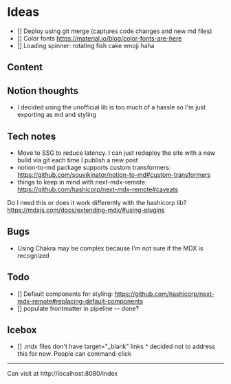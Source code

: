 # Ideas

- [] Deploy using git merge (captures code changes and new md files)
- [] Color fonts https://material.io/blog/color-fonts-are-here
- [] Loading spinner: rotating fish cake emoji haha

## Content


## Notion thoughts

- I decided using the unofficial lib is too much of a hassle so I'm just exporting as md and styling

## Tech notes

- Move to SSG to reduce latency. I can just redeploy the site with a new build via git each time I publish a new post
- notion-to-md package supports custom transformers: https://github.com/souvikinator/notion-to-md#custom-transformers
- things to keep in mind with next-mdx-remote: https://github.com/hashicorp/next-mdx-remote#caveats

Do I need this or does it work differently with the hashicorp lib? https://mdxjs.com/docs/extending-mdx/#using-plugins

## Bugs

- Using Chakra may be complex because I'm not sure if the MDX is recognized

## Todo

- [] Default components for styling: https://github.com/hashicorp/next-mdx-remote#replacing-default-components
- [] populate frontmatter in pipeline -- done?

## Icebox

- [] .mdx files don't have target="\_blank" links
  ^ decided not to address this for now. People can command-click

----

Can visit at http://localhost:8080/index